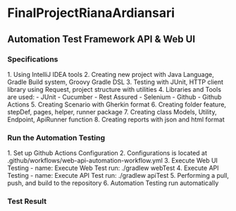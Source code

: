 # FinalProjectRianaArdiansari

<h2>Automation Test Framework API & Web UI</h2>

<h3>Specifications</h3>
1. Using IntelliJ IDEA tools
2. Creating new project with Java Language, Gradle Build system, Groovy Gradle DSL
3. Testing with JUnit, HTTP client library using Request, project structure with utilities
4. Libraries and Tools are used:
    - JUnit
    - Cucumber
    - Rest Assured
    - Selenium
    - Github
    - Github Actions
5. Creating Scenario with Gherkin format
6. Creating folder feature, stepDef, pages, helper, runner package
7. Creating class Models, Utility, Endpoint, ApiRunner function
8. Creating reports with json and html format

<h3>Run the Automation Testing</h3>
1. Set up Github Actions Configuration
2. Configurations is located at .github/workflows/web-api-automation-workflow.yml
3. Execute Web UI Testing 
   - name: Execute Web Test
     run: ./gradlew webTest
4. Execute API Testing
   - name: Execute API Test
     run: ./gradlew apiTest 
5. Performing a pull, push, and build to the repository
6. Automation Testing run automatically

<h3>Test Result</h3>